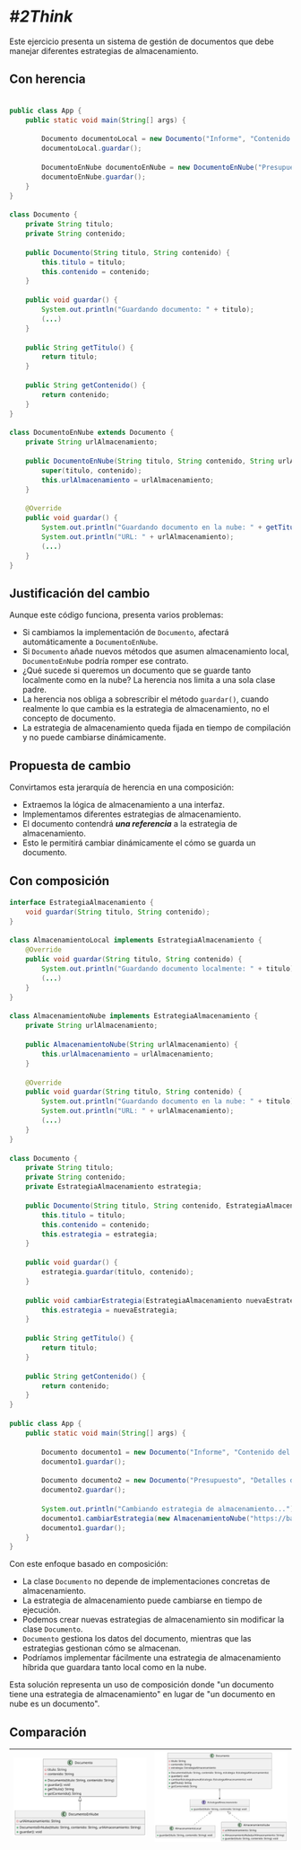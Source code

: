 # *#2Think*

Este ejercicio presenta un sistema de gestión de documentos que debe manejar diferentes estrategias de almacenamiento.

## Con herencia

```java

public class App {
    public static void main(String[] args) {

        Documento documentoLocal = new Documento("Informe", "Contenido del informe");
        documentoLocal.guardar();
        
        DocumentoEnNube documentoEnNube = new DocumentoEnNube("Presupuesto", "Detalles del presupuesto", "https://cloud.example.com");
        documentoEnNube.guardar();
    }
}

class Documento {
    private String titulo;
    private String contenido;
    
    public Documento(String titulo, String contenido) {
        this.titulo = titulo;
        this.contenido = contenido;
    }
    
    public void guardar() {
        System.out.println("Guardando documento: " + titulo);
        (...)
    }
    
    public String getTitulo() {
        return titulo;
    }
    
    public String getContenido() {
        return contenido;
    }
}

class DocumentoEnNube extends Documento {
    private String urlAlmacenamiento;
    
    public DocumentoEnNube(String titulo, String contenido, String urlAlmacenamiento) {
        super(titulo, contenido);
        this.urlAlmacenamiento = urlAlmacenamiento;
    }
    
    @Override
    public void guardar() {
        System.out.println("Guardando documento en la nube: " + getTitulo());
        System.out.println("URL: " + urlAlmacenamiento);
        (...)
    }
}
```

## Justificación del cambio

Aunque este código funciona, presenta varios problemas:

- Si cambiamos la implementación de `Documento`, afectará automáticamente a `DocumentoEnNube`.
- Si `Documento` añade nuevos métodos que asumen almacenamiento local, `DocumentoEnNube` podría romper ese contrato.
- ¿Qué sucede si queremos un documento que se guarde tanto localmente como en la nube? La herencia nos limita a una sola clase padre.
- La herencia nos obliga a sobrescribir el método `guardar()`, cuando realmente lo que cambia es la estrategia de almacenamiento, no el concepto de documento.
- La estrategia de almacenamiento queda fijada en tiempo de compilación y no puede cambiarse dinámicamente.

## Propuesta de cambio

Convirtamos esta jerarquía de herencia en una composición:

- Extraemos la lógica de almacenamiento a una interfaz.
- Implementamos diferentes estrategias de almacenamiento.
- El documento contendrá ***una referencia*** a la estrategia de almacenamiento.
- Esto le permitirá cambiar dinámicamente el cómo se guarda un documento.

## Con composición

```java
interface EstrategiaAlmacenamiento {
    void guardar(String titulo, String contenido);
}

class AlmacenamientoLocal implements EstrategiaAlmacenamiento {
    @Override
    public void guardar(String titulo, String contenido) {
        System.out.println("Guardando documento localmente: " + titulo);
        (...)
    }
}

class AlmacenamientoNube implements EstrategiaAlmacenamiento {
    private String urlAlmacenamiento;
    
    public AlmacenamientoNube(String urlAlmacenamiento) {
        this.urlAlmacenamiento = urlAlmacenamiento;
    }
    
    @Override
    public void guardar(String titulo, String contenido) {
        System.out.println("Guardando documento en la nube: " + titulo);
        System.out.println("URL: " + urlAlmacenamiento);
        (...)
    }
}

class Documento {
    private String titulo;
    private String contenido;
    private EstrategiaAlmacenamiento estrategia;
    
    public Documento(String titulo, String contenido, EstrategiaAlmacenamiento estrategia) {
        this.titulo = titulo;
        this.contenido = contenido;
        this.estrategia = estrategia;
    }
    
    public void guardar() {
        estrategia.guardar(titulo, contenido);
    }
    
    public void cambiarEstrategia(EstrategiaAlmacenamiento nuevaEstrategia) {
        this.estrategia = nuevaEstrategia;
    }
    
    public String getTitulo() {
        return titulo;
    }
    
    public String getContenido() {
        return contenido;
    }
}

public class App {
    public static void main(String[] args) {
        
        Documento documento1 = new Documento("Informe", "Contenido del informe", new AlmacenamientoLocal());
        documento1.guardar();
        
        Documento documento2 = new Documento("Presupuesto", "Detalles del presupuesto", new AlmacenamientoNube("https://cloud.example.com"));
        documento2.guardar();
        
        System.out.println("Cambiando estrategia de almacenamiento...");
        documento1.cambiarEstrategia(new AlmacenamientoNube("https://backup.example.com"));
        documento1.guardar();        
    }
}
```

Con este enfoque basado en composición:

- La clase `Documento` no depende de implementaciones concretas de almacenamiento.
- La estrategia de almacenamiento puede cambiarse en tiempo de ejecución.
- Podemos crear nuevas estrategias de almacenamiento sin modificar la clase `Documento`.
- `Documento` gestiona los datos del documento, mientras que las estrategias gestionan cómo se almacenan.
- Podríamos implementar fácilmente una estrategia de almacenamiento híbrida que guardara tanto local como en la nube.

Esta solución representa un uso de composición donde "un documento tiene una estrategia de almacenamiento" en lugar de "un documento en nube es un documento".

## Comparación

<div align=center>

|![](/images/modelosUML/ejemploHerenciaComposicionHERENCIA.svg)|![](/images/modelosUML/ejemploHerenciaComposicionCOMPOSICION.svg)
|-|-|

</div>